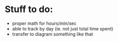 # Stuff to do:

- proper math for hours/min/sec
- able to track by day (ie. not just total time spent)
- transfer to diagram something like that
